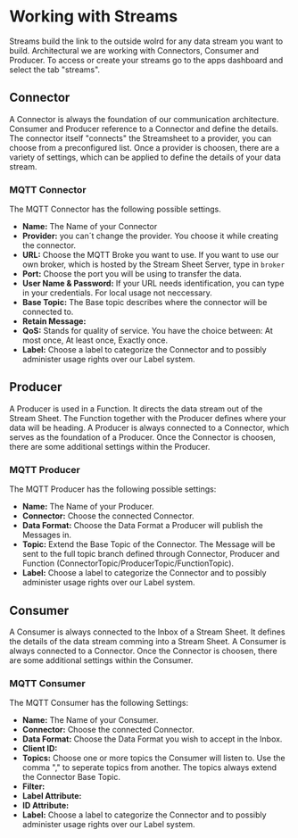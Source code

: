 # Working with Streams

Streams build the link to the outside wolrd for any data stream you want
to build. Architectural we are working with Connectors, Consumer and
Producer. To access or create your streams go to the apps dashboard and
select the tab "streams".

## Connector

A Connector is always the foundation of our communication architecture.
Consumer and Producer reference to a Connector and define the details.
The connector itself "connects" the Streamsheet to a provider, you can
choose from a preconfigured list. Once a provider is choosen, there are
a variety of settings, which can be applied to define the details of
your data stream.

### MQTT Connector

The MQTT Connector has the following possible settings.

-   **Name:** The Name of your Connector
-   **Provider:** you can´t change the provider. You choose it while
    creating the connector.
-   **URL:** Choose the MQTT Broke you want to use. If you want to use
    our own broker, which is hosted by the Stream Sheet Server, type in
    `broker`
-   **Port:** Choose the port you will be using to transfer the data.
-   **User Name & Password:** If your URL needs identification, you can
    type in your credentials. For local usage not neccessary.
-   **Base Topic:** The Base topic describes where the connector will be
    connected to.
-   **Retain Message:**
-   **QoS:** Stands for quality of service. You have the choice between:
    At most once, At least once, Exactly once.
-   **Label:** Choose a label to categorize the Connector and to
    possibly administer usage rights over our Label system.

## Producer

A Producer is used in a Function. It directs the data stream out of the
Stream Sheet. The Function together with the Producer defines where your
data will be heading. A Producer is always connected to a Connector,
which serves as the foundation of a Producer. Once the Connector is
choosen, there are some additional settings within the Producer.

### MQTT Producer

The MQTT Producer has the following possible settings:

-   **Name:** The Name of your Producer.
-   **Connector:** Choose the connected Connector.
-   **Data Format:** Choose the Data Format a Producer will publish the
    Messages in.
-   **Topic:** Extend the Base Topic of the Connector. The Message will
    be sent to the full topic branch defined through Connector, Producer
    and Function (ConnectorTopic/ProducerTopic/FunctionTopic).
-   **Label:** Choose a label to categorize the Connector and to
    possibly administer usage rights over our Label system.

## Consumer

A Consumer is always connected to the Inbox of a Stream Sheet. It
defines the details of the data stream comming into a Stream Sheet. A
Consumer is always connected to a Connector. Once the Connector is
choosen, there are some additional settings within the Consumer.

### MQTT Consumer

The MQTT Consumer has the following Settings:

-   **Name:** The Name of your Consumer.
-   **Connector:** Choose the connected Connector.
-   **Data Format:** Choose the Data Format you wish to accept in the
    Inbox.
-   **Client ID:**
-   **Topics:** Choose one or more topics the Consumer will listen to.
    Use the comma "," to seperate topics from another. The topics always
    extend the Connector Base Topic.
-   **Filter:**
-   **Label Attribute:**
-   **ID Attribute:**
-   **Label:** Choose a label to categorize the Connector and to
    possibly administer usage rights over our Label system.
